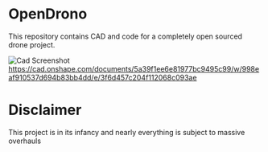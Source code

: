 # OpenDrono
This repository contains CAD and code for a completely open sourced drone project.   

![Cad Screenshot](https://user-images.githubusercontent.com/19732253/102841461-fd7db800-43d2-11eb-9e32-441be6bba056.PNG)
https://cad.onshape.com/documents/5a39f1ee6e81977bc9495c99/w/998eaf910537d694b83bb4dd/e/3f6d457c204f112068c093ae


# Disclaimer 
This project is in its infancy and nearly everything is subject to massive overhauls

